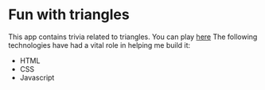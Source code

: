# Fun with triangles
This app contains trivia related to triangles. You can play [here](https://funwithtrianglesbysumit.netlify.app/index.html)
The following technologies have had a vital role in helping me build it:
- HTML
- CSS
- Javascript
